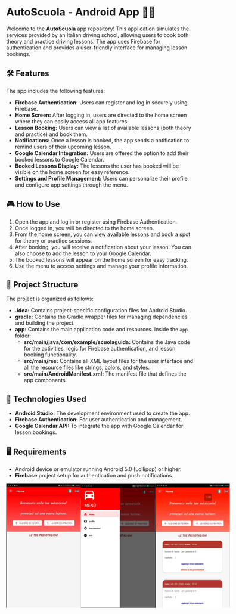 # AutoScuola - Android App 🚗📱

Welcome to the **AutoScuola** app repository! This application simulates the services provided by an Italian driving school, allowing users to book both theory and practice driving lessons. The app uses Firebase for authentication and provides a user-friendly interface for managing lesson bookings.

## 🛠️ Features

The app includes the following features:  
- **Firebase Authentication:** Users can register and log in securely using Firebase.  
- **Home Screen:** After logging in, users are directed to the home screen where they can easily access all app features.  
- **Lesson Booking:** Users can view a list of available lessons (both theory and practice) and book them.  
- **Notifications:** Once a lesson is booked, the app sends a notification to remind users of their upcoming lesson.  
- **Google Calendar Integration:** Users are offered the option to add their booked lessons to Google Calendar.  
- **Booked Lessons Display:** The lessons the user has booked will be visible on the home screen for easy reference.  
- **Settings and Profile Management:** Users can personalize their profile and configure app settings through the menu.  

## 🎮 How to Use

1. Open the app and log in or register using Firebase Authentication.  
2. Once logged in, you will be directed to the home screen.  
3. From the home screen, you can view available lessons and book a spot for theory or practice sessions.  
4. After booking, you will receive a notification about your lesson. You can also choose to add the lesson to your Google Calendar.  
5. The booked lessons will appear on the home screen for easy tracking.  
6. Use the menu to access settings and manage your profile information.  

## 📁 Project Structure

The project is organized as follows:  
- **.idea:** Contains project-specific configuration files for Android Studio.  
- **gradle:** Contains the Gradle wrapper files for managing dependencies and building the project.  
- **app:** Contains the main application code and resources. Inside the `app` folder:  
  - **src/main/java/com/example/scuolaguida:** Contains the Java code for the activities, logic for Firebase authentication, and lesson booking functionality.  
  - **src/main/res:** Contains all XML layout files for the user interface and all the resource files like strings, colors, and styles.
  - **src/main/AndroidManifest.xml:** The manifest file that defines the app components.

## 🚀 Technologies Used

- **Android Studio:** The development environment used to create the app.  
- **Firebase Authentication:** For user authentication and management.  
- **Google Calendar API:** To integrate the app with Google Calendar for lesson bookings.  

## 🖥️ Requirements

- Android device or emulator running Android 5.0 (Lollipop) or higher.  
- **Firebase** project setup for authentication and push notifications.  





<div style="display: flex; justify-content: space-around;">
  <img src="assets/home.png" alt="Home" width="200"/>
  <img src="assets/menu.png" alt="Menu" width="200"/>
  <img src="assets/lessons.png" alt="Lessons" width="200"/>
</div>
